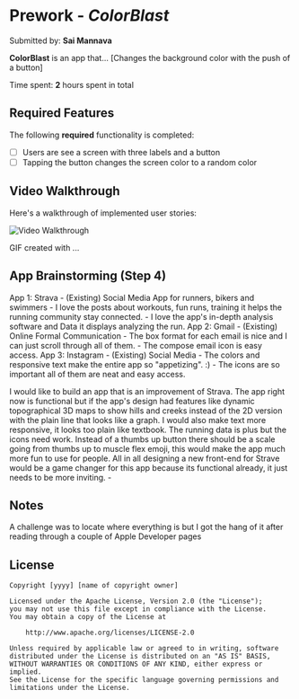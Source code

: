 # Prework - *ColorBlast*

Submitted by: **Sai Mannava**

**ColorBlast** is an app that... [Changes the background color with the push of a button] 

Time spent: **2** hours spent in total

## Required Features

The following **required** functionality is completed:

- [ ] Users are see a screen with three labels and a button
- [ ] Tapping the button changes the screen color to a random color
 
## Video Walkthrough

Here's a walkthrough of implemented user stories:

<img src='http://i.imgur.com/link/to/your/gif/file.gif' title='Video Walkthrough' width='' alt='Video Walkthrough' />

<!-- Replace this with whatever GIF tool you used! -->
GIF created with ...  
<!-- Recommended tools:
[Kap](https://getkap.co/) for macOS
[ScreenToGif](https://www.screentogif.com/) for Windows
[peek](https://github.com/phw/peek) for Linux. -->

## App Brainstorming (Step 4)
App 1: Strava - (Existing) Social Media App for runners, bikers and swimmers
      - I love the posts about workouts, fun runs, training it helps the running community stay connected.
      - I love the app's in-depth analysis software and Data it displays analyzing the run.
App 2: Gmail - (Existing) Online Formal Communication
      - The box format for each email is nice and I can just scroll through all of them.
      - The compose email icon is easy access.
App 3: Instagram - (Existing) Social Media
      - The colors and responsive text make the entire app so "appetizing". :)
      - The icons are so important all of them are neat and easy access.

I would like to build an app that is an improvement of Strava. The app right now is functional but if the app's design had features like dynamic topographical 3D maps to show hills and creeks  instead of the 2D version with the plain line that looks like a graph. I would also make text more responsive, it looks too plain like textbook. The running data is plus but the icons need work. Instead of a thumbs up button there should be a scale going from thumbs up to muscle flex emoji, this would make the app much more fun to use for people. All in all designing a new front-end for Strave would be a game changer for this app because its functional already, it just needs to be more inviting. 
     - 
## Notes

A challenge was to locate where everything is but I got the hang of it after reading through a couple of Apple Developer pages

## License

    Copyright [yyyy] [name of copyright owner]

    Licensed under the Apache License, Version 2.0 (the "License");
    you may not use this file except in compliance with the License.
    You may obtain a copy of the License at

        http://www.apache.org/licenses/LICENSE-2.0

    Unless required by applicable law or agreed to in writing, software
    distributed under the License is distributed on an "AS IS" BASIS,
    WITHOUT WARRANTIES OR CONDITIONS OF ANY KIND, either express or implied.
    See the License for the specific language governing permissions and
    limitations under the License.
